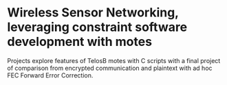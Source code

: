 # Wireless Sensor Networking, leveraging constraint software development with motes
Projects explore features of TelosB motes with C scripts with a final project of comparison from encrypted communication and plaintext with ad hoc FEC Forward Error Correction.
